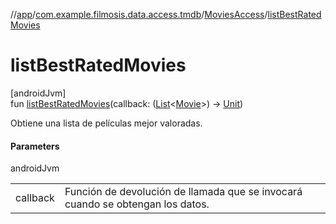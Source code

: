 //[app](../../../index.md)/[com.example.filmosis.data.access.tmdb](../index.md)/[MoviesAccess](index.md)/[listBestRatedMovies](list-best-rated-movies.md)

# listBestRatedMovies

[androidJvm]\
fun [listBestRatedMovies](list-best-rated-movies.md)(callback: ([List](https://kotlinlang.org/api/latest/jvm/stdlib/kotlin.collections/-list/index.html)&lt;[Movie](../../com.example.filmosis.data.model.tmdb/-movie/index.md)&gt;) -&gt; [Unit](https://kotlinlang.org/api/latest/jvm/stdlib/kotlin/-unit/index.html))

Obtiene una lista de películas mejor valoradas.

#### Parameters

androidJvm

| | |
|---|---|
| callback | Función de devolución de llamada que se invocará cuando se obtengan los datos. |
